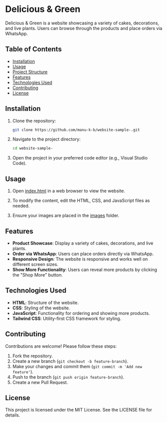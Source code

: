 # Delicious & Green

Delicious & Green is a website showcasing a variety of cakes, decorations, and live plants. Users can browse through the products and place orders via WhatsApp.

## Table of Contents

- [Installation](#installation)
- [Usage](#usage)
- [Project Structure](#project-structure)
- [Features](#features)
- [Technologies Used](#technologies-used)
- [Contributing](#contributing)
- [License](#license)

## Installation

1. Clone the repository:
    ```bash
    git clone https://github.com/manu-k-b/website-sample-.git
    ```

2. Navigate to the project directory:
    ```bash
    cd website-sample-
    ```

3. Open the project in your preferred code editor (e.g., Visual Studio Code).

## Usage

1. Open [index.html](http://_vscodecontentref_/0) in a web browser to view the website.

2. To modify the content, edit the HTML, CSS, and JavaScript files as needed.

3. Ensure your images are placed in the [images](http://_vscodecontentref_/1) folder.


## Features

- **Product Showcase**: Display a variety of cakes, decorations, and live plants.
- **Order via WhatsApp**: Users can place orders directly via WhatsApp.
- **Responsive Design**: The website is responsive and works well on different screen sizes.
- **Show More Functionality**: Users can reveal more products by clicking the "Shop More" button.

## Technologies Used

- **HTML**: Structure of the website.
- **CSS**: Styling of the website.
- **JavaScript**: Functionality for ordering and showing more products.
- **Tailwind CSS**: Utility-first CSS framework for styling.

## Contributing

Contributions are welcome! Please follow these steps:

1. Fork the repository.
2. Create a new branch (`git checkout -b feature-branch`).
3. Make your changes and commit them (`git commit -m 'Add new feature'`).
4. Push to the branch (`git push origin feature-branch`).
5. Create a new Pull Request.

## License

This project is licensed under the MIT License. See the LICENSE file for details.
